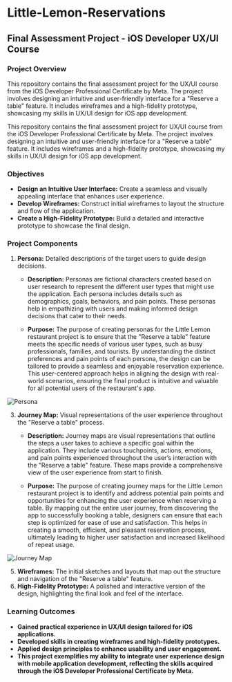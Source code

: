 # **Little-Lemon-Reservations**

## **Final Assessment Project - iOS Developer UX/UI Course**


### **Project Overview**

This repository contains the final assessment project for the UX/UI course from the iOS Developer Professional Certificate by Meta. The project involves designing an intuitive and user-friendly interface for a "Reserve a table" feature. It includes wireframes and a high-fidelity prototype, showcasing my skills in UX/UI design for iOS app development.


This repository contains the final assessment project for UX/UI course from the iOS Developer Professional Certificate by Meta. The project involves designing an intuitive and user-friendly interface for a "Reserve a table" feature. It includes wireframes and a high-fidelity prototype, showcasing my skills in UX/UI design for iOS app development.


### Objectives

- **Design an Intuitive User Interface:** Create a seamless and visually appealing interface that enhances user experience.
- **Develop Wireframes:** Construct initial wireframes to layout the structure and flow of the application.
- **Create a High-Fidelity Prototype:** Build a detailed and interactive prototype to showcase the final design.


### Project Components

1. **Persona:** Detailed descriptions of the target users to guide design decisions.
 
   - **Description:** 
     Personas are fictional characters created based on user research to represent the different user types that might use the application. Each        persona includes details such as demographics, goals, behaviors, and pain points. These personas help in empathizing with users and making         informed design decisions that cater to their needs.

    - **Purpose:** 
     The purpose of creating personas for the Little Lemon restaurant project is to ensure that the "Reserve a table" feature meets the specific        needs of various user types, such as busy professionals, families, and tourists. By understanding the distinct preferences and pain points of      each persona, the design can be tailored to provide a seamless and enjoyable reservation experience. This user-centered approach helps in          aligning the design with real-world scenarios, ensuring the final product is intuitive and valuable for all potential users of the                 restaurant's app.

![Persona](https://github.com/GreetingsEarthling/Little-Lemon-Reservations/assets/153796547/1f53d570-37a4-414c-bca2-c14a7714cd7b)


     

3. **Journey Map:** Visual representations of the user experience throughout the "Reserve a table" process.
 
   - **Description:** 
     Journey maps are visual representations that outline the steps a user takes to achieve a specific goal within the application. They include        various touchpoints, actions, emotions, and pain points experienced throughout the user’s interaction with the "Reserve a table" feature.          These maps provide a comprehensive view of the user experience from start to finish.

    - **Purpose:** 
     The purpose of creating journey maps for the Little Lemon restaurant project is to identify and address potential pain points and                  opportunities for enhancing the user experience when reserving a table. By mapping out the entire user journey, from discovering the app to        successfully booking a table, designers can ensure that each step is optimized for ease of use and satisfaction. This helps in creating a          smooth, efficient, and pleasant reservation process, ultimately leading to higher user satisfaction and increased likelihood of repeat usage.

![Journey Map](https://github.com/GreetingsEarthling/Little-Lemon-Reservations/assets/153796547/3d3dc901-3e0e-45f7-b749-b07d99c833a7)





5. **Wireframes:** The initial sketches and layouts that map out the structure and navigation of the "Reserve a table" feature.
6. **High-Fidelity Prototype:** A polished and interactive version of the design, highlighting the final look and feel of the interface.


### Learning Outcomes

- **Gained practical experience in UX/UI design tailored for iOS applications.**
- **Developed skills in creating wireframes and high-fidelity prototypes.**
- **Applied design principles to enhance usability and user engagement.**
- **This project exemplifies my ability to integrate user experience design with mobile application development, reflecting the skills acquired through the iOS Developer Professional Certificate by Meta.**




